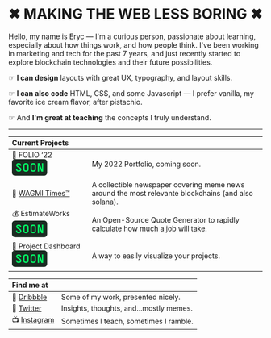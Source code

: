 # ✖︎ MAKING THE WEB LESS BORING ✖︎

Hello, my name is Eryc — I'm a curious person, passionate about learning, especially about how things work, and how people think. I've been working in marketing and tech for the past 7 years, and just recently started to explore blockchain technologies and their future possibilities.

☞ **I can design** layouts with great UX, typography, and layout skills. 

☞ **I can also code** HTML, CSS, and some Javascript — I prefer vanilla, my favorite ice cream flavor, after pistachio. 

☞ And **I'm great at teaching** the concepts I truly understand.

---

| Current Projects |      |
|:----------------|:--------------------|
|📼 FOLIO ‘22 ![Coming Soon](https://github.com/pixelsbyeryc/pixelsbyeryc/blob/main/soon.svg) | My 2022 Portfolio, coming soon. |
|📰 [WAGMI Times™](http://mirror.xyz/wagmitimes.eth) | A collectible newspaper covering meme news around the most relevante blockchains (and also solana).|
|💰 EstimateWorks ![Coming Soon](https://github.com/pixelsbyeryc/pixelsbyeryc/blob/main/soon.svg) | An Open-Source Quote Generator to rapidly calculate how much a job will take.|
|📂 Project Dashboard ![Coming Soon](https://github.com/pixelsbyeryc/pixelsbyeryc/blob/main/soon.svg) | A way to easily visualize your projects.|

| Find me at |     |
|:----|:----|
💾 [Dribbble](https://dribbble.com/pixelsbyeryc) | Some of my work, presented nicely.
💬 [Twitter](https://twitter.com/pixelsbyeryc) | Insights, thoughts, and...mostly memes.
📺 [Instagram](https://instagram.com/pixelsbyeryc) | Sometimes I teach, sometimes I ramble.
